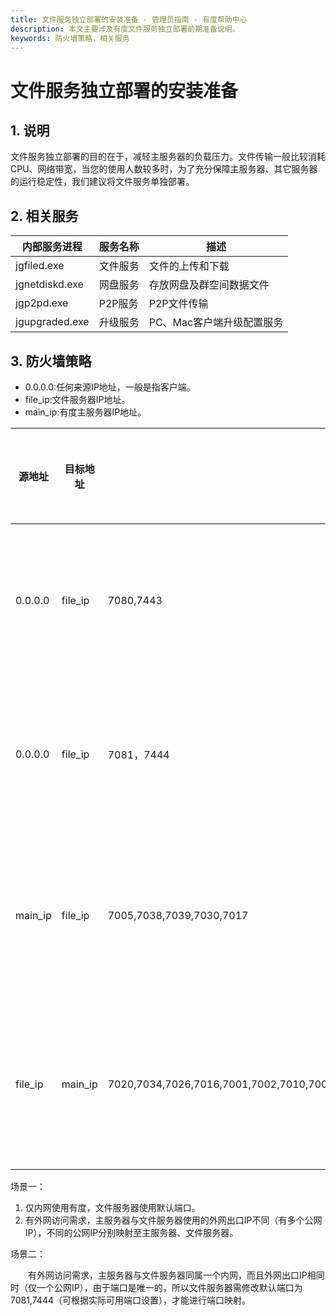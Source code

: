 ```yaml
---
title: 文件服务独立部署的安装准备 - 管理员指南 - 有度帮助中心
description: 本文主要涉及有度文件服务独立部署前期准备说明。
keywords: 防火墙策略，相关服务
---
```


# 文件服务独立部署的安装准备

## 1. 说明

文件服务独立部署的目的在于，减轻主服务器的负载压力。文件传输一般比较消耗CPU、网络带宽，当您的使用人数较多时，为了充分保障主服务器、其它服务器的运行稳定性，我们建议将文件服务单独部署。

## 2. 相关服务

| 内部服务进程   | 服务名称 | 描述                      |
| -------------- | -------- | ------------------------- |
| jgfiled.exe    | 文件服务 | 文件的上传和下载          |
| jgnetdiskd.exe | 网盘服务 | 存放网盘及群空间数据文件  |
| jgp2pd.exe     | P2P服务  | P2P文件传输               |
| jgupgraded.exe | 升级服务 | PC、Mac客户端升级配置服务 |

## 3. 防火墙策略

- 0.0.0.0:任何来源IP地址，一般是指客户端。
- file_ip:文件服务器IP地址。
- main_ip:有度主服务器IP地址。



| 源地址  | 目标地址 |                                              | 备注                   | 可选端口设置 |
| ------- | -------- | -------------------------------------------- | ---------------------- | ------------ |
| 0.0.0.0 | file_ip  | 7080,7443                                    | 客户端访问文件服务器   | 场景一       |
| 0.0.0.0 | file_ip  | 7081，7444                                   | 客户端访问文件服务器   | 场景二       |
| main_ip | file_ip  | 7005,7038,7039,7030,7017                     | 主服务器访问文件服务器 |              |
| file_ip | main_ip  | 7020,7034,7026,7016,7001,7002,7010,7009,7011 | 文件服务器访问主服务器 |              |

场景一：

1. 仅内网使用有度，文件服务器使用默认端口。
2. 有外网访问需求，主服务器与文件服务器使用的外网出口IP不同（有多个公网IP），不同的公网IP分别映射至主服务器、文件服务器。

场景二：

　　有外网访问需求，主服务器与文件服务器同属一个内网，而且外网出口IP相同时（仅一个公网IP），由于端口是唯一的，所以文件服务器需修改默认端口为7081,7444（可根据实际可用端口设置），才能进行端口映射。